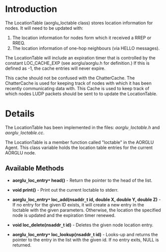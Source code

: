 # Introduction #
The LocationTable (aorglu\_loctable class) stores location information for nodes. It will need to be updated with:
  1. The location information for nodes form which it received a RREP or RREQ.
  1. The location information of one-hop neighbours (via HELLO messages).

The LocationTable will include an expiration timer that is controlled by the constant LOC\_CACHE\_EXP (see aorglu/aorglu.h for definition.) If this is defined as -1, the cache entries will never expire.

This cache should not be confused with the ChatterCache. The ChatterCache is used for keeping track of nodes with which it has been recently communicating data with. This Cache is used to keep track of which nodes LUDP packets should be sent to to update the LocationTable.

# Details #

The LocationTable has been implemented in the files: _aorglu`_`loctable.h_ and _aorglu`_`loctable.cc_.

The LocationTable is a member function called "loctable" in the AORGLU Agent. This class variable holds the location table entries for the current AORGLU node.

## Available Methods ##
  * **aorglu`_`loc\_entry`*` head()** - Return the pointer to the head of the list.

  * **void print()** - Print out the current loctable to stderr.

  * **aorglu`_`loc\_entry`*` loc\_add(nsaddr`_`t id, double X, double Y, double Z)** - If no entry for the given ID exists, it will create a new entry in the loctable with the given parameters. Otherwise, the location the specified node is updated and the expiration timer renewed.

  * **void loc\_delete(nsaddr`_`t id)** - Deletes the given node location entry.

  * **aorglu`_`loc\_entry`*` loc\_lookup(nsaddr`_`t id)** - Looks-up and returns the pointer to the entry in the list with the given id. If no entry exits, NULL is returned.
